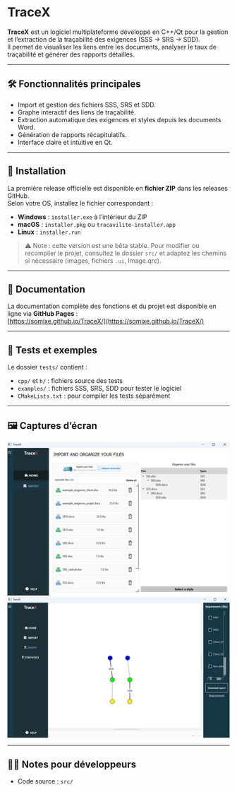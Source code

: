 # TraceX

**TraceX** est un logiciel multiplateforme développé en C++/Qt pour la gestion et l’extraction de la traçabilité des exigences (SSS → SRS → SDD).  
Il permet de visualiser les liens entre les documents, analyser le taux de traçabilité et générer des rapports détaillés.

---

## 🛠 Fonctionnalités principales

- Import et gestion des fichiers SSS, SRS et SDD.  
- Graphe interactif des liens de traçabilité.  
- Extraction automatique des exigences et styles depuis les documents Word.  
- Génération de rapports récapitulatifs.  
- Interface claire et intuitive en Qt.  

---

## 💾 Installation

La première release officielle est disponible en **fichier ZIP** dans les releases GitHub.  
Selon votre OS, installez le fichier correspondant :  

- **Windows** : `installer.exe` à l’intérieur du ZIP  
- **macOS**   : `installer.pkg` ou `tracavilite-installer.app`  
- **Linux**   : `installer.run`

> ⚠️ Note : cette version est une bêta stable. Pour modifier ou recompiler le projet, consultez le dossier `src/` et adaptez les chemins si nécessaire (images, fichiers `.ui`, Image.qrc).

---

## 📄 Documentation

La documentation complète des fonctions et du projet est disponible en ligne via **GitHub Pages** :  
[https://somixe.github.io/TraceX/](https://somixe.github.io/TraceX/)  

---

## 🧪 Tests et exemples

Le dossier `tests/` contient :  
- `cpp/` et `h/` : fichiers source des tests  
- `examples/` : fichiers SSS, SRS, SDD pour tester le logiciel  
- `CMakeLists.txt` : pour compiler les tests séparément  

---

## 🖼️ Captures d’écran

![Interface principale](assets/images/screenshot_main.png)  
![Graphe de traçabilité](assets/images/screenshot_graph.png)

---

## 👨‍💻 Notes pour développeurs

- Code source : `src/`  
